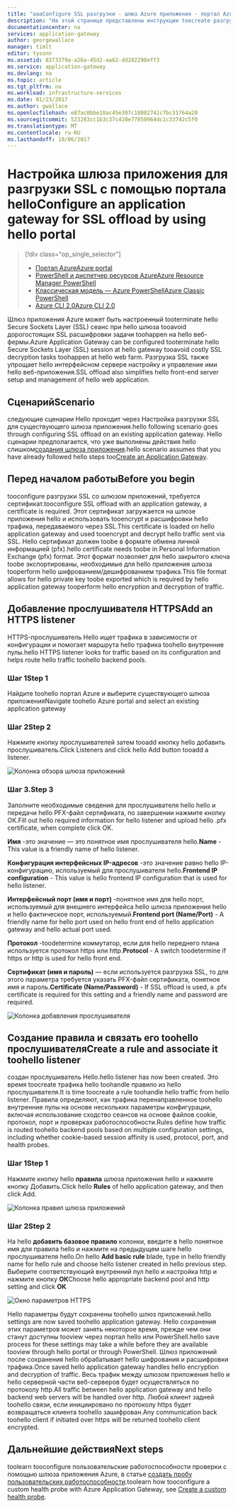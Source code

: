 ```yaml
---
title: "aaaConfigure SSL разгрузки - шлюз Azure приложения - портал Azure | Документы Microsoft"
description: "На этой странице представлены инструкции toocreate разгрузки шлюза приложения с помощью протокола SSL с помощью портала hello"
documentationcenter: na
services: application-gateway
author: georgewallace
manager: timlt
editor: tysonn
ms.assetid: 8373379a-a26a-45d2-aa62-dd282298eff3
ms.service: application-gateway
ms.devlang: na
ms.topic: article
ms.tgt_pltfrm: na
ms.workload: infrastructure-services
ms.date: 01/23/2017
ms.author: gwallace
ms.openlocfilehash: e87ac0bbe10ac45e307c18802741c7bc31764a20
ms.sourcegitcommit: 523283cc1b3c37c428e77850964dc1c33742c5f0
ms.translationtype: MT
ms.contentlocale: ru-RU
ms.lasthandoff: 10/06/2017
---
```

# <a name="configure-an-application-gateway-for-ssl-offload-by-using-hello-portal"></a><span data-ttu-id="33c68-103">Настройка шлюза приложения для разгрузки SSL с помощью портала hello</span><span class="sxs-lookup"><span data-stu-id="33c68-103">Configure an application gateway for SSL offload by using hello portal</span></span>

> [!div class="op_single_selector"]
> * [<span data-ttu-id="33c68-104">Портал Azure</span><span class="sxs-lookup"><span data-stu-id="33c68-104">Azure portal</span></span>](application-gateway-ssl-portal.md)
> * [<span data-ttu-id="33c68-105">PowerShell и диспетчер ресурсов Azure</span><span class="sxs-lookup"><span data-stu-id="33c68-105">Azure Resource Manager PowerShell</span></span>](application-gateway-ssl-arm.md)
> * [<span data-ttu-id="33c68-106">Классическая модель — Azure PowerShell</span><span class="sxs-lookup"><span data-stu-id="33c68-106">Azure Classic PowerShell</span></span>](application-gateway-ssl.md)
> * [<span data-ttu-id="33c68-107">Azure CLI 2.0</span><span class="sxs-lookup"><span data-stu-id="33c68-107">Azure CLI 2.0</span></span>](application-gateway-ssl-cli.md)

<span data-ttu-id="33c68-108">Шлюз приложения Azure может быть настроенный tooterminate hello Secure Sockets Layer (SSL) сеанс при hello шлюза tooavoid дорогостоящих SSL расшифровки задачи toohappen на hello веб-фермы.</span><span class="sxs-lookup"><span data-stu-id="33c68-108">Azure Application Gateway can be configured tooterminate hello Secure Sockets Layer (SSL) session at hello gateway tooavoid costly SSL decryption tasks toohappen at hello web farm.</span></span> <span data-ttu-id="33c68-109">Разгрузка SSL также упрощает hello интерфейсном сервере настройку и управление ими hello веб-приложения.</span><span class="sxs-lookup"><span data-stu-id="33c68-109">SSL offload also simplifies hello front-end server setup and management of hello web application.</span></span>

## <a name="scenario"></a><span data-ttu-id="33c68-110">Сценарий</span><span class="sxs-lookup"><span data-stu-id="33c68-110">Scenario</span></span>

<span data-ttu-id="33c68-111">следующие сценарии Hello проходит через Настройка разгрузки SSL для существующего шлюза приложения.</span><span class="sxs-lookup"><span data-stu-id="33c68-111">hello following scenario goes through configuring SSL offload on an existing application gateway.</span></span> <span data-ttu-id="33c68-112">Hello сценарии предполагается, что уже выполнены действия hello слишком[создания шлюза приложения](application-gateway-create-gateway-portal.md).</span><span class="sxs-lookup"><span data-stu-id="33c68-112">hello scenario assumes that you have already followed hello steps too[Create an Application Gateway](application-gateway-create-gateway-portal.md).</span></span>

## <a name="before-you-begin"></a><span data-ttu-id="33c68-113">Перед началом работы</span><span class="sxs-lookup"><span data-stu-id="33c68-113">Before you begin</span></span>

<span data-ttu-id="33c68-114">tooconfigure разгрузки SSL со шлюзом приложений, требуется сертификат.</span><span class="sxs-lookup"><span data-stu-id="33c68-114">tooconfigure SSL offload with an application gateway, a certificate is required.</span></span> <span data-ttu-id="33c68-115">Этот сертификат загружается на шлюзе приложения hello и использовать tooencrypt и расшифровки hello трафика, передаваемого через SSL.</span><span class="sxs-lookup"><span data-stu-id="33c68-115">This certificate is loaded on hello application gateway and used tooencrypt and decrypt hello traffic sent via SSL.</span></span> <span data-ttu-id="33c68-116">Hello сертификат должен toobe в формате обмена личной информацией (pfx).</span><span class="sxs-lookup"><span data-stu-id="33c68-116">hello certificate needs toobe in Personal Information Exchange (pfx) format.</span></span> <span data-ttu-id="33c68-117">Этот формат позволяет для hello закрытого ключа toobe экспортированы, необходимые для hello приложения шлюза tooperform hello шифрованием/дешифрованием трафика.</span><span class="sxs-lookup"><span data-stu-id="33c68-117">This file format allows for hello private key toobe exported which is required by hello application gateway tooperform hello encryption and decryption of traffic.</span></span>

## <a name="add-an-https-listener"></a><span data-ttu-id="33c68-118">Добавление прослушивателя HTTPS</span><span class="sxs-lookup"><span data-stu-id="33c68-118">Add an HTTPS listener</span></span>

<span data-ttu-id="33c68-119">HTTPS-прослушиватель Hello ищет трафика в зависимости от конфигурации и помогает маршрута hello трафика toohello внутренние пулы.</span><span class="sxs-lookup"><span data-stu-id="33c68-119">hello HTTPS listener looks for traffic based on its configuration and helps route hello traffic toohello backend pools.</span></span>

### <a name="step-1"></a><span data-ttu-id="33c68-120">Шаг 1</span><span class="sxs-lookup"><span data-stu-id="33c68-120">Step 1</span></span>

<span data-ttu-id="33c68-121">Найдите toohello портал Azure и выберите существующего шлюза приложения</span><span class="sxs-lookup"><span data-stu-id="33c68-121">Navigate toohello Azure portal and select an existing application gateway</span></span>

### <a name="step-2"></a><span data-ttu-id="33c68-122">Шаг 2</span><span class="sxs-lookup"><span data-stu-id="33c68-122">Step 2</span></span>

<span data-ttu-id="33c68-123">Нажмите кнопку прослушивателей затем tooadd кнопку hello добавить прослушиватель.</span><span class="sxs-lookup"><span data-stu-id="33c68-123">Click Listeners and click hello Add button tooadd a listener.</span></span>

![Колонка обзора шлюза приложений][1]

### <a name="step-3"></a><span data-ttu-id="33c68-125">Шаг 3.</span><span class="sxs-lookup"><span data-stu-id="33c68-125">Step 3</span></span>

<span data-ttu-id="33c68-126">Заполните необходимые сведения для прослушивателя hello hello и передачи hello PFX-файл сертификата, по завершении нажмите кнопку ОК.</span><span class="sxs-lookup"><span data-stu-id="33c68-126">Fill out hello required information for hello listener and upload hello .pfx certificate, when complete click OK.</span></span>

<span data-ttu-id="33c68-127">**Имя** -это значение — это понятное имя прослушивателя hello.</span><span class="sxs-lookup"><span data-stu-id="33c68-127">**Name** - This value is a friendly name of hello listener.</span></span>

<span data-ttu-id="33c68-128">**Конфигурация интерфейсных IP-адресов** -это значение равно hello IP-конфигурацию, используемый для прослушивателя hello.</span><span class="sxs-lookup"><span data-stu-id="33c68-128">**Frontend IP configuration** - This value is hello frontend IP configuration that is used for hello listener.</span></span>

<span data-ttu-id="33c68-129">**Интерфейсный порт (имя и порт)** -понятное имя для hello порт, используемый для внешнего интерфейса hello шлюза приложения hello и hello фактическое порт, используемый.</span><span class="sxs-lookup"><span data-stu-id="33c68-129">**Frontend port (Name/Port)** - A friendly name for hello port used on hello front end of hello application gateway and hello actual port used.</span></span>

<span data-ttu-id="33c68-130">**Протокол** -toodetermine коммутатор, если для hello переднего плана используется протокол https или http.</span><span class="sxs-lookup"><span data-stu-id="33c68-130">**Protocol** - A switch toodetermine if https or http is used for hello front end.</span></span>

<span data-ttu-id="33c68-131">**Сертификат (имя и пароль)** — если используется разгрузка SSL, то для этого параметра требуется указать PFX-файл сертификата, понятное имя и пароль.</span><span class="sxs-lookup"><span data-stu-id="33c68-131">**Certificate (Name/Password)** - If SSL offload is used, a .pfx certificate is required for this setting and a friendly name and password are required.</span></span>

![Колонка добавления прослушивателя][2]

## <a name="create-a-rule-and-associate-it-toohello-listener"></a><span data-ttu-id="33c68-133">Создание правила и связать его toohello прослушивателя</span><span class="sxs-lookup"><span data-stu-id="33c68-133">Create a rule and associate it toohello listener</span></span>

<span data-ttu-id="33c68-134">создан прослушиватель Hello.</span><span class="sxs-lookup"><span data-stu-id="33c68-134">hello listener has now been created.</span></span> <span data-ttu-id="33c68-135">Это время toocreate трафика hello toohandle правило из hello прослушивателя.</span><span class="sxs-lookup"><span data-stu-id="33c68-135">It is time toocreate a rule toohandle hello traffic from hello listener.</span></span> <span data-ttu-id="33c68-136">Правила определяют, как трафика перенаправленное toohello внутренние пулы на основе нескольких параметры конфигурации, включая использование сходство сеансов на основе файлов cookie, протокол, порт и проверках работоспособности.</span><span class="sxs-lookup"><span data-stu-id="33c68-136">Rules define how traffic is routed toohello backend pools based on multiple configuration settings, including whether cookie-based session affinity is used, protocol, port, and health probes.</span></span>

### <a name="step-1"></a><span data-ttu-id="33c68-137">Шаг 1</span><span class="sxs-lookup"><span data-stu-id="33c68-137">Step 1</span></span>

<span data-ttu-id="33c68-138">Нажмите кнопку hello **правила** шлюза приложения hello и нажмите кнопку Добавить.</span><span class="sxs-lookup"><span data-stu-id="33c68-138">Click hello **Rules** of hello application gateway, and then click Add.</span></span>

![Колонка правил шлюза приложений][3]

### <a name="step-2"></a><span data-ttu-id="33c68-140">Шаг 2</span><span class="sxs-lookup"><span data-stu-id="33c68-140">Step 2</span></span>

<span data-ttu-id="33c68-141">На hello **добавить базовое правило** колонки, введите в hello понятное имя для правила hello и нажмите на предыдущем шаге hello прослушивателя hello.</span><span class="sxs-lookup"><span data-stu-id="33c68-141">On hello **Add basic rule** blade, type in hello friendly name for hello rule and choose hello listener created in hello previous step.</span></span> <span data-ttu-id="33c68-142">Выберите соответствующий внутренний пул hello и настройка http и нажмите кнопку **ОК**</span><span class="sxs-lookup"><span data-stu-id="33c68-142">Choose hello appropriate backend pool and http setting and click **OK**</span></span>

![Окно параметров HTTPS][4]

<span data-ttu-id="33c68-144">Hello параметры будут сохранены toohello шлюз приложений.</span><span class="sxs-lookup"><span data-stu-id="33c68-144">hello settings are now saved toohello application gateway.</span></span> <span data-ttu-id="33c68-145">Hello сохранения этих параметров может занять некоторое время, прежде чем они станут доступны tooview через портал hello или PowerShell.</span><span class="sxs-lookup"><span data-stu-id="33c68-145">hello save process for these settings may take a while before they are available tooview through hello portal or through PowerShell.</span></span> <span data-ttu-id="33c68-146">Шлюз приложений после сохранения hello обрабатывает hello шифрования и расшифровки трафика.</span><span class="sxs-lookup"><span data-stu-id="33c68-146">Once saved hello application gateway handles hello encryption and decryption of traffic.</span></span> <span data-ttu-id="33c68-147">Весь трафик между шлюзом приложения hello и hello серверной части веб-серверов будет осуществляться по протоколу http.</span><span class="sxs-lookup"><span data-stu-id="33c68-147">All traffic between hello application gateway and hello backend web servers will be handled over http.</span></span> <span data-ttu-id="33c68-148">Любой клиент задней toohello связи, если инициировано по протоколу https будет возвращаться клиента toohello зашифрован.</span><span class="sxs-lookup"><span data-stu-id="33c68-148">Any communication back toohello client if initiated over https will be returned toohello client encrypted.</span></span>

## <a name="next-steps"></a><span data-ttu-id="33c68-149">Дальнейшие действия</span><span class="sxs-lookup"><span data-stu-id="33c68-149">Next steps</span></span>

<span data-ttu-id="33c68-150">toolearn tooconfigure пользовательские работоспособности проверки с помощью шлюза приложения Azure, в статье [создать пробу пользовательских работоспособности](application-gateway-create-gateway-portal.md).</span><span class="sxs-lookup"><span data-stu-id="33c68-150">toolearn how tooconfigure a custom health probe with Azure Application Gateway, see [Create a custom health probe](application-gateway-create-gateway-portal.md).</span></span>

[1]: ./media/application-gateway-ssl-portal/figure1.png
[2]: ./media/application-gateway-ssl-portal/figure2.png
[3]: ./media/application-gateway-ssl-portal/figure3.png
[4]: ./media/application-gateway-ssl-portal/figure4.png

